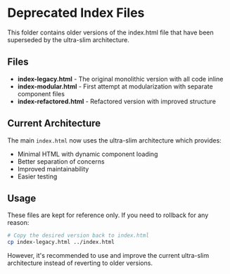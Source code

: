 # Deprecated Index Files

This folder contains older versions of the index.html file that have been superseded by the ultra-slim architecture.

## Files

- **index-legacy.html** - The original monolithic version with all code inline
- **index-modular.html** - First attempt at modularization with separate component files
- **index-refactored.html** - Refactored version with improved structure

## Current Architecture

The main `index.html` now uses the ultra-slim architecture which provides:
- Minimal HTML with dynamic component loading
- Better separation of concerns
- Improved maintainability
- Easier testing

## Usage

These files are kept for reference only. If you need to rollback for any reason:

```bash
# Copy the desired version back to index.html
cp index-legacy.html ../index.html
```

However, it's recommended to use and improve the current ultra-slim architecture instead of reverting to older versions.